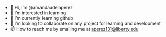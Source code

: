      
- 👋 Hi, I’m @amandaadelaperez
- 👀 I’m interested in learning 
- 🌱 I’m currently learning github
- 💞️ I’m looking to collaborate on any project for learning and development  
- 📫 How to reach me by emailing me at aperez131@liberty.edu 

<!---
amandaadela/amandaadela is a ✨ special ✨ repository because its `README.md` (this file) appears on your GitHub profile.
You can click the Preview link to take a look at your changes.
--->
      
